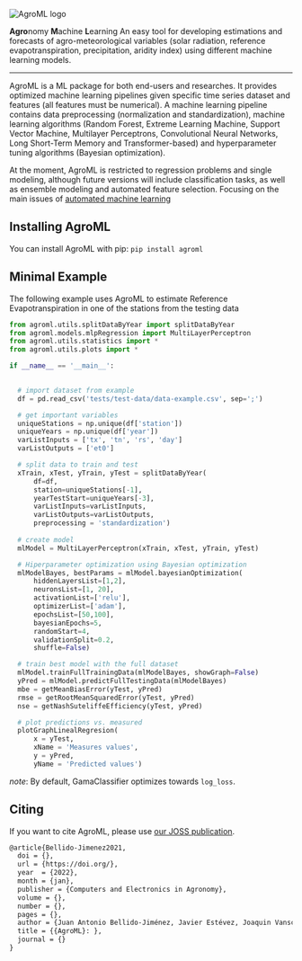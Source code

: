 ![AgroML logo](https://github.com/juanantoniobellido/agroML/blob/main/agroml/images/agroml.png)

**Agro**nomy **M**achine **L**earning 
An easy tool for developing estimations and forecasts of agro-meteorological 
variables (solar radiation, reference evapotranspiration, precipitation, 
aridity index) using different machine learning models.

---

AgroML is a ML package for both end-users and researches.
It provides optimized machine learning pipelines given specific time series 
dataset and features (all features must be numerical). A machine learning
pipeline contains data preprocessing (normalization and standardization), 
machine learning algorithms (Random Forest, Extreme Learning Machine, Support
Vector Machine, Multilayer Perceptrons, Convolutional Neural Networks,
Long Short-Term Memory and Transformer-based) and hyperparameter tuning algorithms
(Bayesian optimization).

At the moment, AgroML is restricted to regression problems and single modeling,
although future versions will include classification tasks, as well as ensemble 
modeling and automated feature selection. Focusing on the main issues of 
[automated machine learning](https://link.springer.com/book/10.1007/978-3-030-05318-5)

## Installing AgroML

You can install AgroML with pip: `pip install agroml`

## Minimal Example

The following example uses AgroML to estimate Reference Evapotranspiration in one of the stations from the testing data

```python
from agroml.utils.splitDataByYear import splitDataByYear
from agroml.models.mlpRegression import MultiLayerPerceptron
from agroml.utils.statistics import *
from agroml.utils.plots import *

if __name__ == '__main__':
   

  # import dataset from example
  df = pd.read_csv('tests/test-data/data-example.csv', sep=';')

  # get important variables
  uniqueStations = np.unique(df['station'])
  uniqueYears = np.unique(df['year'])
  varListInputs = ['tx', 'tn', 'rs', 'day']
  varListOutputs = ['et0']

  # split data to train and test
  xTrain, xTest, yTrain, yTest = splitDataByYear(
      df=df,
      station=uniqueStations[-1], 
      yearTestStart=uniqueYears[-3], 
      varListInputs=varListInputs, 
      varListOutputs=varListOutputs,
      preprocessing = 'standardization')
        
  # create model
  mlModel = MultiLayerPerceptron(xTrain, xTest, yTrain, yTest)

  # Hiperparameter optimization using Bayesian optimization
  mlModelBayes, bestParams = mlModel.bayesianOptimization(
      hiddenLayersList=[1,2], 
      neuronsList=[1, 20], 
      activationList=['relu'], 
      optimizerList=['adam'], 
      epochsList=[50,100], 
      bayesianEpochs=5, 
      randomStart=4, 
      validationSplit=0.2, 
      shuffle=False)

  # train best model with the full dataset
  mlModel.trainFullTrainingData(mlModelBayes, showGraph=False)
  yPred = mlModel.predictFullTestingData(mlModelBayes)
  mbe = getMeanBiasError(yTest, yPred)
  rmse = getRootMeanSquaredError(yTest, yPred)
  nse = getNashSuteliffeEfficiency(yTest, yPred)

  # plot predictions vs. measured
  plotGraphLinealRegresion(
      x = yTest, 
      xName = 'Measures values', 
      y = yPred, 
      yName = 'Predicted values')

```

_note_: By default, GamaClassifier optimizes towards `log_loss`.

## Citing

If you want to cite AgroML, please use [our JOSS publication]().

```latex
@article{Bellido-Jimenez2021,
  doi = {},
  url = {https://doi.org/},
  year  = {2022},
  month = {jan},
  publisher = {Computers and Electronics in Agronomy},
  volume = {},
  number = {},
  pages = {},
  author = {Juan Antonio Bellido-Jiménez, Javier Estévez, Joaquin Vanschoren and Amanda Penélope García-Marín},
  title = {{AgroML}: },
  journal = {}
}
```